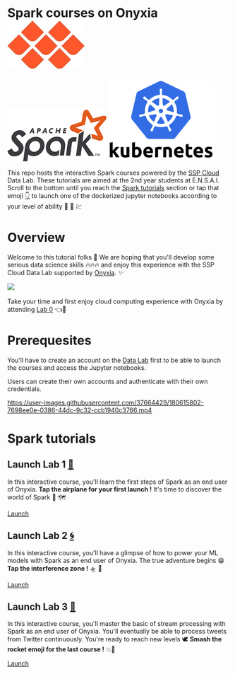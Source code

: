 # Spark courses on Onyxia          [![](First-steps-with-cloud-computing/img/Onyxia.png)](https://www.onyxia.sh/ "Go to Onyxia's website") 
[![](First-steps-with-cloud-computing/img/Apache_Spark_logo.png)](https://spark.apache.org/ "Go to Spark")  [![](First-steps-with-cloud-computing/img/kuberneteslogo.png)](https://kubernetes.io/docs/home/ "Go to Kubernetes")

This repo hosts the interactive Spark courses powered by the [SSP Cloud](https://datalab.sspcloud.fr/home "Go to SSP Cloud") Data Lab. These tutorials are aimed at the 2nd year students at E.N.S.A.I.
Scroll to the bottom until you reach the [Spark tutorials](#spark-tutorials "Go to the Spark courses") section or tap that emoji [:point_down:](#spark-tutorials "Go to the Spark courses") to launch one of the dockerized jupyter notebooks according to your level of ability :mechanical_arm: :brain: :chart:

# Overview

Welcome to this tutorial folks :rainbow: 
We are hoping that you'll develop some serious data science skills :fire::fire::fire:  and enjoy this experience with the SSP Cloud Data Lab supported by [Onyxia](https://github.com/InseeFrLab/onyxia-web "Go to Onyxia's Github Repo"). :sparkles:

[![](https://user-images.githubusercontent.com/37664429/180615611-708972a5-0d61-480b-9e93-4f1c87005168.gif)](https://datalab.sspcloud.fr/catalog/inseefrlab-helm-charts-datascience "Go to Onyxia Services Catalog")

Take your time and first enjoy cloud computing experience with Onyxia by attending [Lab 0](https://github.com/HealerMikado/Hands-on-Spark-Lab/blob/main/First-steps-with-cloud-computing/First-steps-with-cloud-computing.md "First time ? Click here !") :point_left::seat: 

# Prerequesites

You'll have to create an account on the [Data Lab](https://datalab.sspcloud.fr/home "Go to the Data Lab") first to be able to launch the courses and access the Jupyter notebooks.

Users can create their own accounts and authenticate with their own credentials.

https://user-images.githubusercontent.com/37664429/180615802-7698ee0e-0386-44dc-9c32-ccb1940c3766.mp4

# Spark tutorials

## Launch Lab 1 [:flight_departure:](https://datalab.sspcloud.fr/launcher/ide/jupyter-pyspark?autoLaunch=true&init.personalInit=%C2%ABhttps://raw.githubusercontent.com/HealerMikado/Hands-on-Spark-Lab/main/init_jupyter.sh%C2%BB&init.personalInitArgs=%C2%ABFirst-steps-with-Spark%C2%BB "Click for departure !") 

In this interactive course, you'll learn the first steps of Spark as an end user of Onyxia.
**Tap the airplane for your first launch !** It's time to discover the world of Spark :sparkling_heart: :world_map:

[Launch](https://datalab.sspcloud.fr/launcher/ide/jupyter-pyspark?autoLaunch=true&init.personalInit=%C2%ABhttps://raw.githubusercontent.com/HealerMikado/Hands-on-Spark-Lab/main/init_jupyter.sh%C2%BB&init.personalInitArgs=%C2%ABFirst-steps-with-Spark%C2%BB "Click for departure !")

## Launch Lab 2 [:cyclone:](https://datalab.sspcloud.fr/launcher/ide/jupyter-pyspark?autoLaunch=true&init.personalInit=%C2%ABhttps://raw.githubusercontent.com/HealerMikado/Hands-on-Spark-Lab/main/init_jupyter.sh%C2%BB&init.personalInitArgs=%C2%ABSpark-ML%C2%BB "Click the interference zone !") 

In this interactive course, you'll have a glimpse of how to power your ML models with Spark as an end user of Onyxia.
The true adventure begins :grin: **Tap the interference zone !** :flying_saucer: :robot:

[Launch](https://datalab.sspcloud.fr/launcher/ide/jupyter-pyspark?autoLaunch=true&init.personalInit=%C2%ABhttps://raw.githubusercontent.com/HealerMikado/Hands-on-Spark-Lab/main/init_jupyter.sh%C2%BB&init.personalInitArgs=%C2%ABSpark-ML%C2%BB "Click the interference zone !")

## Launch Lab 3 [:rocket:](https://datalab.sspcloud.fr/launcher/ide/jupyter-pyspark?autoLaunch=true&init.personalInit=%C2%ABhttps://raw.githubusercontent.com/HealerMikado/Hands-on-Spark-Lab/main/init_jupyter.sh%C2%BB&init.personalInitArgs=%C2%ABSpark-streaming%C2%BB "Click to prepare your ascent towards the Spark verse !") 

In this interactive course, you'll master the basic of stream processing with Spark as an end user of Onyxia.
You'll eventually be able to process tweets from Twitter continuously.
You're ready to reach new levels :dove: **Smash the rocket emoji for the last course !** :boom::100:

[Launch](https://datalab.sspcloud.fr/launcher/ide/jupyter-pyspark?autoLaunch=true&init.personalInit=%C2%ABhttps://raw.githubusercontent.com/HealerMikado/Hands-on-Spark-Lab/main/init_jupyter.sh%C2%BB&init.personalInitArgs=%C2%ABSpark-streaming%C2%BB "Click to prepare your ascent towards the Spark verse !")
